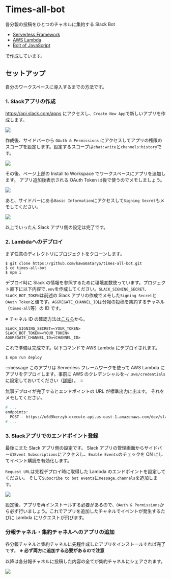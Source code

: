 # Times-all-bot

各分報の投稿をひとつのチャネルに集約する Slack Bot

- [Serverless Framework](https://www.serverless.com/)
- [AWS Lambda](https://aws.amazon.com/lambda/)
- [Bolt of JavaScript](https://github.com/slackapi/bolt-js)

で作成しています。

## セットアップ

自分のワークスペースに導入するまでの方法です。

### 1. Slackアプリの作成

https://api.slack.com/apps にアクセスし、`Create New App`で新しいアプリを作成します。

![](https://i.gyazo.com/ec073dbdc32aebfd81d04ef2fdc2626c.png)

作成後、サイドバーから `OAuth & Permissions` にアクセスしてアプリの権限のスコープを設定します。設定するスコープは`chat:write`と`channels:history`です。

![](https://i.gyazo.com/d318576f6bff9d4963793570d2d0695c.png)

その後、ページ上部の Install to Workspace でワークスペースにアプリを追加します。
アプリ追加後表示される OAuth Token は後で使うのでメモしましょう。

![](https://i.gyazo.com/1f114e3934718cfbba2930d4fc877318.png)

あと、サイドバーにある`Basic Information`にアクセスして`Signing Secret`もメモしてください。

![](https://i.gyazo.com/b460141ebf59d9212e80ab6f390e7259.png)

以上でいったん Slack アプリ側の設定は完了です。

### 2. Lambdaへのデプロイ
まず任意のディレクトリにプロジェクトをクローンします。

```
$ git clone https://github.com/kawamataryo/times-all-bot.git
$ cd times-all-bot
$ npm i
```

デプロイ時に Slack の情報を参照するために環境変数使っています。プロジェクト直下に以下内容で`.env`を作成してください。`SLACK_SIGNING_SECRET`、`SLACK_BOT_TOKEN`は前述の Slack アプリの作成でメモした`Signing Secret`と`OAuth Token`と値です。`AGGREGATE_CHANNEL_ID`は分報の投稿を集約するチャネル（`times-all`等）の ID です。

※ チャネル ID の確認方法は[こちら](https://qiita.com/YumaInaura/items/0c4f4adb33eb21032c08)から。

```.env
SLACK_SIGNING_SECRET=<YOUR_TOKEN>
SLACK_BOT_TOKEN=<YOUR_TOKEN>
AGGREGATE_CHANNEL_ID=<CHANNEL_ID>
```

これで準備は完成です。以下コマンドで AWS Lambda にデプロイされます。

```
$ npm run deploy
```

:::message
このアプリは Serverless フレームワークを使って AWS Lambda にアプリをデプロイします。事前に AWS のクレデンシャルを`~/.aws/credentials`に設定しておいてください（[詳細](https://www.serverless.com/framework/docs/providers/aws/guide/credentials/)）。
:::


無事デプロイが完了するとエンドポイントの URL が標準出力に出ます。
それをメモしてください。

```bash
# ...
endpoints:
  POST - https://u6d9kerzyb.execute-api.us-east-1.amazonaws.com/dev/slack/events
# ...
```

### 3. Slackアプリでのエンドポイント登録

最後にまた Slack アプリ側の設定です。
Slack アプリの管理画面からサイドバーの`Event Subscriptions`にアクセスし、`Enable Events`のチェックを ON にしてイベント購読を有効化します。

`Request URL`は先程デプロイ時に取得した Lambda のエンドポイントを設定してください。
そして`Subscribe to bot events`に`message.channels`を追加します。

![](https://i.gyazo.com/6a5d160f2eeb5d850e6b76d0cef79b34.png)

設定後、アプリを再インストールする必要があるので、`OAuth & Permissions`から必ず行いましょう。これでアプリを追加したチャネルでイベントが発生するたびに Lambda にリクエストが飛びます。

### 分報チャネル・集約チャネルへのアプリの追加

各分報チャネルと集約チャネルに先程作成したアプリをインストールすれば完了です。
**※ 必ず両方に追加する必要があるので注意**

以降は各分報チャネルに投稿した内容の全てが集約チャネルにシェアされます。

![](https://i.gyazo.com/a8f99f12f2badbf9e1d334dcba0c3a77.gif)
